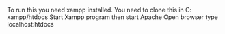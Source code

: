 To run this you need xampp installed. 
You need to clone this in C: xampp/htdocs
Start Xampp program then start Apache
Open browser type localhost:htdocs
